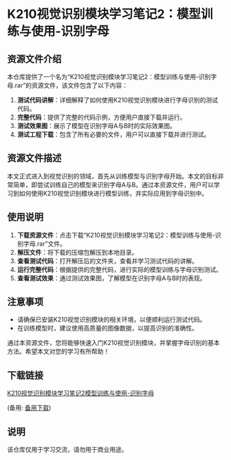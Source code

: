# K210视觉识别模块学习笔记2：模型训练与使用-识别字母

## 资源文件介绍

本仓库提供了一个名为“K210视觉识别模块学习笔记2：模型训练与使用-识别字母.rar”的资源文件，该文件包含了以下内容：

1. **测试代码讲解**：详细解释了如何使用K210视觉识别模块进行字母识别的测试代码。
2. **完整代码**：提供了完整的代码示例，方便用户直接下载并运行。
3. **测试效果图**：展示了模型在识别字母A与B时的实际效果图。
4. **测试工程下载**：包含了所有必要的文件，用户可以直接下载并进行测试。

## 资源文件描述

本文正式进入到视觉识别的领域，首先从训练模型与识别字母开始。本文的目标非常简单，即尝试训练自己的模型来识别字母A与B。通过本资源文件，用户可以学习到如何使用K210视觉识别模块进行模型训练，并实际应用到字母识别中。

## 使用说明

1. **下载资源文件**：点击下载“K210视觉识别模块学习笔记2：模型训练与使用-识别字母.rar”文件。
2. **解压文件**：将下载的压缩包解压到本地目录。
3. **查看测试代码**：打开解压后的文件夹，查看并学习测试代码的讲解。
4. **运行完整代码**：根据提供的完整代码，进行实际的模型训练与字母识别测试。
5. **查看测试效果**：通过测试效果图，了解模型在识别字母A与B时的表现。

## 注意事项

- 请确保已安装K210视觉识别模块的相关环境，以便顺利运行测试代码。
- 在训练模型时，建议使用高质量的图像数据，以提高识别的准确性。

通过本资源文件，您将能够快速入门K210视觉识别模块，并掌握字母识别的基本方法。希望本文对您的学习有所帮助！

## 下载链接
[K210视觉识别模块学习笔记2模型训练与使用-识别字母](https://pan.quark.cn/s/a300bd7e309d) 

(备用: [备用下载](https://pan.baidu.com/s/1c9C1Uvj2yv_S7AP5EzDy8g?pwd=1234))

## 说明

该仓库仅用于学习交流，请勿用于商业用途。
